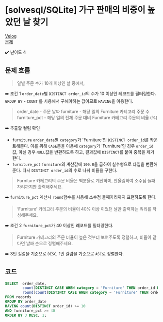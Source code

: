 # [solvesql/SQLite] 가구 판매의 비중이 높았던 날 찾기

[Velog](https://velog.io/@semoon/solvesqlSQLite-가구-판매의-비중이-높았던-날-찾기)<br>
[문제](https://solvesql.com/problems/day-of-furniture/)

✔️ 난이도 4

## 문제 흐름
> 일별 주문 수가 10개 이상인 날 중에서,

➡️ 조건 1
`order_date`별 `DISTINCT order_id`의 수가 10 이상인 레코드를 필터링한다.
`GROUP BY` - `COUNT` 를 사용해서 구해야하는 값이므로 `HAVING`을 이용한다.

> order_date - 주문 날짜
furniture - 해당 일의 Furniture 카테고리 주문 수
furniture_pct - 해당 일의 전체 주문 대비 Furniture 카테고리 주문의 비율 (%)

➡️ 추출할 컬럼 확인
- `furniture`
`order_date`별 `category`가 'Furniture'인 `DISTINCT order_id`를 카운트해준다.
이를 위해 `CASE`문을 이용해 `category`가 'Furniture'인 경우 `order_id`값, 아닐 경우 `NULL`값을 반환하도록 하고, 결과값에 `DISTINCT`를 붙여 중복을 제거한다.
- `furniture_pct`
`furniture`의 계산값에 `100.0`을 곱하여 실수형으로 타입을 변환해준다.
다시 `DISTINCT order_id`의 수로 나눠 비율을 구한다.

> Furniture 카테고리의 주문 비율은 백분율로 계산하며, 반올림하여 소수점 둘째자리까지만 출력해주세요.

➡️ `furniture_pct` 계산시 `round`함수를 사용해 소수점 둘째자리까지 표현하도록 한다.

> ‘Furniture’ 카테고리 주문의 비율이 40% 이상 이었던 날만 출력하는 쿼리를 작성해주세요.

➡️ 조건 2
`furniture_pct`가 40 이상인 레코드를 필터링한다.

> Furniture 카테고리의 주문 비율이 높은 것부터 보여주도록 정렬하고, 비율이 같다면 날짜 순으로 정렬해주세요.

➡️ 3번 컬럼을 기준으로 `DESC`, 1번 컬럼을 기준으로 `ASC`로 정렬한다.



## 코드
```sql
SELECT  order_date,
        count(DISTINCT CASE WHEN category = 'Furniture' THEN order_id ELSE NULL END) furniture,
        round(count(DISTINCT CASE WHEN category = 'Furniture' THEN order_id ELSE NULL END) * 100.0 / count(distinct order_id), 2) furniture_pct
FROM records
GROUP BY order_date
HAVING count(DISTINCT order_id) >= 10
AND furniture_pct >= 40
ORDER BY 3 DESC, 1;
```
